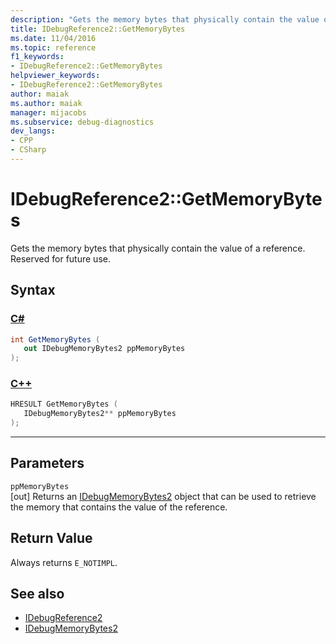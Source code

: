 ```yaml
---
description: "Gets the memory bytes that physically contain the value of a reference."
title: IDebugReference2::GetMemoryBytes
ms.date: 11/04/2016
ms.topic: reference
f1_keywords:
- IDebugReference2::GetMemoryBytes
helpviewer_keywords:
- IDebugReference2::GetMemoryBytes
author: maiak
ms.author: maiak
manager: mijacobs
ms.subservice: debug-diagnostics
dev_langs:
- CPP
- CSharp
---
```

# IDebugReference2::GetMemoryBytes

Gets the memory bytes that physically contain the value of a reference. Reserved for future use.

## Syntax

### [C#](#tab/csharp)
```csharp
int GetMemoryBytes ( 
   out IDebugMemoryBytes2 ppMemoryBytes
);
```
### [C++](#tab/cpp)
```cpp
HRESULT GetMemoryBytes ( 
   IDebugMemoryBytes2** ppMemoryBytes
);
```
---

## Parameters
`ppMemoryBytes`\
[out] Returns an [IDebugMemoryBytes2](../../../extensibility/debugger/reference/idebugmemorybytes2.md) object that can be used to retrieve the memory that contains the value of the reference.

## Return Value
 Always returns `E_NOTIMPL`.

## See also
- [IDebugReference2](../../../extensibility/debugger/reference/idebugreference2.md)
- [IDebugMemoryBytes2](../../../extensibility/debugger/reference/idebugmemorybytes2.md)
